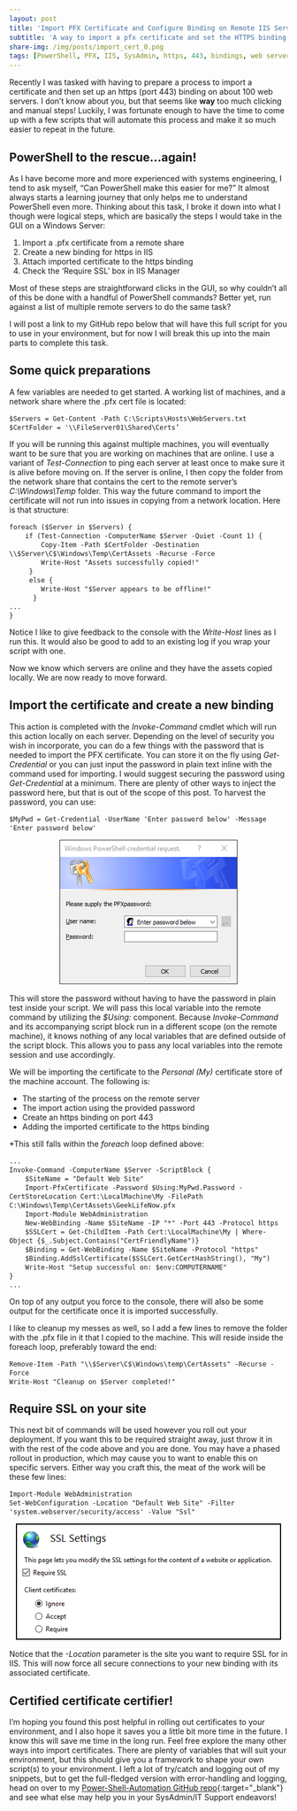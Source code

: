 ```yaml
---
layout: post
title: 'Import PFX Certificate and Configure Binding on Remote IIS Servers'
subtitle: 'A way to import a pfx certificate and set the HTTPS binding on a list of remote servers.'
share-img: /img/posts/import_cert_0.png
tags: [PowerShell, PFX, IIS, SysAdmin, https, 443, bindings, web server, security, certificates]
---
```

Recently I was tasked with having to prepare a process to import a certificate and then set up an https (port 443) binding on about 100 web servers. I don’t know about you, but that seems like **way** too much clicking and manual steps! Luckily, I was fortunate enough to have the time to come up with a few scripts that will automate this process and make it so much easier to repeat in the future.

## PowerShell to the rescue…again!

As I have become more and more experienced with systems engineering, I tend to ask myself, “Can PowerShell make this easier for me?” It almost always starts a learning journey that only helps me to understand PowerShell even more. Thinking about this task, I broke it down into what I though were logical steps, which are basically the steps I would take in the GUI on a Windows Server:

1.	Import a .pfx certificate from a remote share
2.	Create a new binding for https in IIS
3.	Attach imported certificate to the https binding
4.	Check the ‘Require SSL’ box in IIS Manager

Most of these steps are straightforward clicks in the GUI, so why couldn’t all of this be done with a handful of PowerShell commands? Better yet, run against a list of multiple remote servers to do the same task?

I will post a link to my GitHub repo below that will have this full script for you to use in your environment, but for now I will break this up into the main parts to complete this task.
 
## Some quick preparations

A few variables are needed to get started. A working list of machines, and a network share where the .pfx cert file is located:

~~~
$Servers = Get-Content -Path C:\Scripts\Hosts\WebServers.txt
$CertFolder = '\\FileServer01\Shared\Certs’
~~~

If you will be running this against multiple machines, you will eventually want to be sure that you are working on machines that are online. I use a variant of _Test-Connection_ to ping each server at least once to make sure it is alive before moving on. If the server is online, I then copy the folder from the network share that contains the cert to the remote server’s _C:\Windows\Temp_ folder. This way the future command to import the certificate will not run into issues in copying from a network location. Here is that structure:

~~~
foreach ($Server in $Servers) {
    if (Test-Connection -ComputerName $Server -Quiet -Count 1) {
        Copy-Item -Path $CertFolder -Destination \\$Server\C$\Windows\Temp\CertAssets -Recurse -Force
        Write-Host "Assets successfully copied!"
     }
     else {
        Write-Host "$Server appears to be offline!"
      }
...
}
~~~
Notice I like to give feedback to the console with the _Write-Host_ lines as I run this. It would also be good to add to an existing log if you wrap your script with one. 

Now we know which servers are online and they have the assets copied locally. We are now ready to move forward.

## Import the certificate and create a new binding

This action is completed with the _Invoke-Command_ cmdlet which will run this action locally on each server. Depending on the level of security you wish in incorporate, you can do a few things with the password that is needed to import the PFX certificate. You can store it on the fly using _Get-Credential_ or you can just input the password in plain text inline with the command used for importing. I would suggest securing the password using _Get-Credential_ at a minimum. There are plenty of other ways to inject the password here, but that is out of the scope of this post. To harvest the password, you can use:

~~~
$MyPwd = Get-Credential -UserName 'Enter password below' -Message 'Enter password below'
~~~

<p align="center">
    <img src="/img/posts/import_cert_1.png">
</p>

This will store the password without having to have the password in plain test inside your script. We will pass this local variable into the remote command by utilizing the _$Using:_ component. Because _Invoke-Command_ and its accompanying script block run in a different scope (on the remote machine), it knows nothing of any local variables that are defined outside of the script block. This allows you to pass any local variables into the remote session and use accordingly.

We will be importing the certificate to the _Personal (My)_ certificate store of the machine account. The following is:

* The starting of the process on the remote server
* The import action using the provided password
* Create an https binding on port 443
* Adding the imported certificate to the https binding

*This still falls within the _foreach_ loop defined above:
~~~
...
Invoke-Command -ComputerName $Server -ScriptBlock {
    $SiteName = "Default Web Site"
    Import-PfxCertificate -Password $Using:MyPwd.Password -CertStoreLocation Cert:\LocalMachine\My -FilePath C:\Windows\Temp\CertAssets\GeekLifeNow.pfx
    Import-Module WebAdministration
    New-WebBinding -Name $SiteName -IP "*" -Port 443 -Protocol https
    $SSLCert = Get-ChildItem -Path Cert:\LocalMachine\My | Where-Object {$_.Subject.Contains("CertFriendlyName")}
    $Binding = Get-WebBinding -Name $SiteName -Protocol "https"
    $Binding.AddSslCertificate($SSLCert.GetCertHashString(), "My")
    Write-Host "Setup successful on: $env:COMPUTERNAME"
}
...
~~~

On top of any output you force to the console, there will also be some output for the certificate once it is imported successfully.

I like to cleanup my messes as well, so I add a few lines to remove the folder with the .pfx file in it that I copied to the machine. This will reside inside the foreach loop, preferably toward the end:

~~~
Remove-Item -Path "\\$Server\C$\Windows\temp\CertAssets" -Recurse -Force
Write-Host "Cleanup on $Server completed!"
~~~

## Require SSL on your site

This next bit of commands will be used however you roll out your deployment. If you want this to be required straight away, just throw it in with the rest of the code above and you are done. You may have a phased rollout in production, which may cause you to want to enable this on specific servers. Either way you craft this, the meat of the work will be these few lines:

~~~
Import-Module WebAdministration
Set-WebConfiguration -Location "Default Web Site" -Filter 'system.webserver/security/access' -Value "Ssl"
~~~

<p align="center">
    <img style="border:2px solid black"; src="/img/posts/import_cert_2.png">
</p>

Notice that the _-Location_ parameter is the site you want to require SSL for in IIS. This will now force all secure connections to your new binding with its associated certificate.

## Certified certificate certifier!

I’m hoping you found this post helpful in rolling out certificates to your environment, and I also hope it saves you a little bit more time in the future. I know this will save me time in the long run. Feel free explore the many other ways into import certificates. There are plenty of variables that will suit your environment, but this should give you a framework to shape your own script(s) to your environment. I left a lot of try/catch and logging out of my snippets, but to get the full-fledged version with error-handling and logging, head on over to my [Power-Shell-Automation GitHub repo](https://github.com/GeekLifeNow/PowerShell-Automation){:target="_blank"} and see what else may help you in your SysAdmin/IT Support endeavors! 

